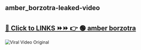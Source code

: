 
 ## amber_borzotra-leaked-video 

# <h2><a href="https://clipsfans.com/amber_borzotra&ref=git">🔗 Click to LINKS ⏩⏩ 👉 🟢 amber borzotra </a></h2>

<a href="https://clipsfans.com/amber_borzotra&ref=git" rel="nofollow" data-target="animated-image.originalLink"><img src="https://i.ibb.co.com/xMMVF88/686577567.gif" alt="Viral Video Original" style="max-width: 100%; display: inline-block;" data-target="animated-image.originalImage"></a>
